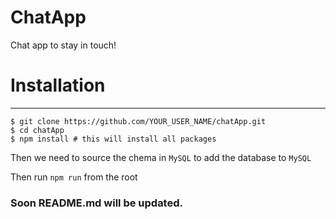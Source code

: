 # ChatApp

Chat app to stay in touch!

# Installation

---

```
$ git clone https://github.com/YOUR_USER_NAME/chatApp.git
$ cd chatApp
$ npm install # this will install all packages
```

Then we need to source the chema in `MySQL` to add the database to `MySQL`

Then run `npm run` from the root

### Soon README.md will be updated.
